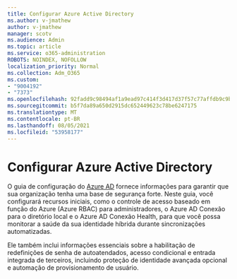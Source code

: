 ```yaml
---
title: Configurar Azure Active Directory
ms.author: v-jmathew
author: v-jmathew
manager: scotv
ms.audience: Admin
ms.topic: article
ms.service: o365-administration
ROBOTS: NOINDEX, NOFOLLOW
localization_priority: Normal
ms.collection: Adm_O365
ms.custom:
- "9004192"
- "7373"
ms.openlocfilehash: 92fadd9c98494af1a9ead97c414f3d417d37f57c77affdb9c9b3568dff4b889d
ms.sourcegitcommit: b5f7da89a650d2915dc652449623c78be6247175
ms.translationtype: MT
ms.contentlocale: pt-BR
ms.lasthandoff: 08/05/2021
ms.locfileid: "53958177"
---
```

# <a name="set-up-azure-active-directory"></a>Configurar Azure Active Directory

O guia de configuração do [Azure AD](https://go.microsoft.com/fwlink/?linkid=2134390) fornece informações para garantir que sua organização tenha uma base de segurança forte. Neste guia, você configurará recursos iniciais, como o controle de acesso baseado em função do Azure (Azure RBAC) para administradores, o Azure AD Conexão para o diretório local e o Azure AD Conexão Health, para que você possa monitorar a saúde da sua identidade híbrida durante sincronizações automatizadas.

Ele também inclui informações essenciais sobre a habilitação de redefinições de senha de autoatendados, acesso condicional e entrada integrada de terceiros, incluindo proteção de identidade avançada opcional e automação de provisionamento de usuário.
